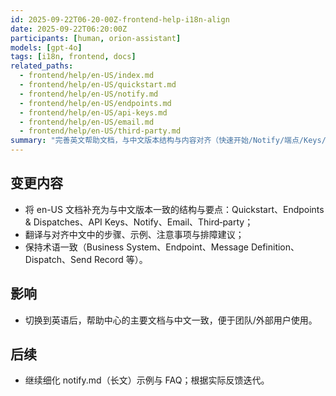 ```yaml
---
id: 2025-09-22T06-20-00Z-frontend-help-i18n-align
date: 2025-09-22T06:20:00Z
participants: [human, orion-assistant]
models: [gpt-4o]
tags: [i18n, frontend, docs]
related_paths:
  - frontend/help/en-US/index.md
  - frontend/help/en-US/quickstart.md
  - frontend/help/en-US/notify.md
  - frontend/help/en-US/endpoints.md
  - frontend/help/en-US/api-keys.md
  - frontend/help/en-US/email.md
  - frontend/help/en-US/third-party.md
summary: "完善英文帮助文档，与中文版本结构与内容对齐（快速开始/Notify/端点/Keys/邮件/第三方）"
---
```


## 变更内容

- 将 en-US 文档补充为与中文版本一致的结构与要点：Quickstart、Endpoints & Dispatches、API Keys、Notify、Email、Third‑party；
- 翻译与对齐中文中的步骤、示例、注意事项与排障建议；
- 保持术语一致（Business System、Endpoint、Message Definition、Dispatch、Send Record 等）。

## 影响

- 切换到英语后，帮助中心的主要文档与中文一致，便于团队/外部用户使用。

## 后续

- 继续细化 notify.md（长文）示例与 FAQ；根据实际反馈迭代。

